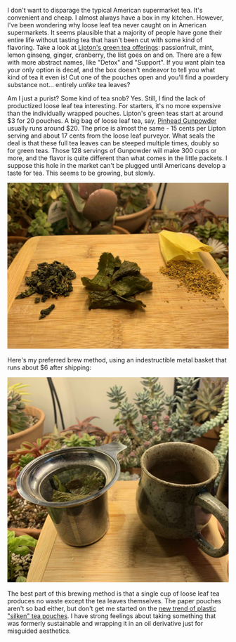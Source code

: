 I don't want to disparage the typical American supermarket tea. It's convenient and cheap. I almost always have a box in my kitchen. However, I've been wondering why loose leaf tea never caught on in American supermarkets. It seems plausible that a majority of people have gone their entire life without tasting tea that hasn't been cut with some kind of flavoring. Take a look at [Lipton's green tea offerings](https://www.lipton.com/us/en/our-teas/green-teas.html): passionfruit, mint, lemon ginseng, ginger, cranberry, the list goes on and on. There are a few with more abstract names, like "Detox" and "Support". If you want plain tea your only option is decaf, and the box doesn't endeavor to tell you what kind of tea it even is! Cut one of the pouches open and you'll find a powdery substance not... entirely *unlike* tea leaves?

Am I just a purist? Some kind of tea snob? Yes. Still, I find the lack of productized loose leaf tea interesting. For starters, it's no more expensive than the individually wrapped pouches. Lipton's green teas start at around $3 for 20 pouches. A big bag of loose leaf tea, say, [Pinhead Gunpowder](https://en.wikipedia.org/wiki/Gunpowder_tea) usually runs around $20. The price is almost the same - 15 cents per Lipton serving and about 17 cents from the loose leaf purveyor. What seals the deal is that these full tea leaves can be steeped multiple times, doubly so for green teas. Those 128 servings of Gunpowder will make 300 cups or more, and the flavor is quite different than what comes in the little packets. I suppose this hole in the market can't be plugged until Americans develop a taste for tea. This seems to be growing, but slowly. 

![Looseleaf tea compared to the contents of a supermarket sachet](tea_comparison.jpg)

Here's my preferred brew method, using an indestructible metal basket that runs about $6 after shipping:

![Typical, cheap loose leaf tea brew basket](tea_basket.jpg)

The best part of this brewing method is that a single cup of loose leaf tea produces no waste except the tea leaves themselves. The paper pouches aren't so bad either, but don't get me started on the [new trend of plastic "silken" tea pouches](https://www.discovermagazine.com/health/plastic-tea-bags-release-billions-of-microplastics-into-every-cup). I have strong feelings about taking something that was formerly sustainable and wrapping it in an oil derivative just for misguided aesthetics.